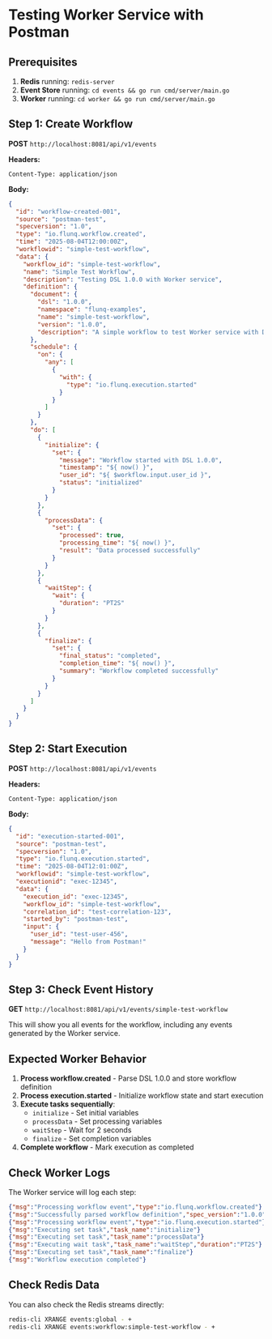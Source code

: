 # Testing Worker Service with Postman

## Prerequisites
1. **Redis** running: `redis-server`
2. **Event Store** running: `cd events && go run cmd/server/main.go`
3. **Worker** running: `cd worker && go run cmd/server/main.go`

## Step 1: Create Workflow

**POST** `http://localhost:8081/api/v1/events`

**Headers:**
```
Content-Type: application/json
```

**Body:**
```json
{
  "id": "workflow-created-001",
  "source": "postman-test",
  "specversion": "1.0",
  "type": "io.flunq.workflow.created",
  "time": "2025-08-04T12:00:00Z",
  "workflowid": "simple-test-workflow",
  "data": {
    "workflow_id": "simple-test-workflow",
    "name": "Simple Test Workflow",
    "description": "Testing DSL 1.0.0 with Worker service",
    "definition": {
      "document": {
        "dsl": "1.0.0",
        "namespace": "flunq-examples",
        "name": "simple-test-workflow",
        "version": "1.0.0",
        "description": "A simple workflow to test Worker service with DSL 1.0.0"
      },
      "schedule": {
        "on": {
          "any": [
            {
              "with": {
                "type": "io.flunq.execution.started"
              }
            }
          ]
        }
      },
      "do": [
        {
          "initialize": {
            "set": {
              "message": "Workflow started with DSL 1.0.0",
              "timestamp": "${ now() }",
              "user_id": "${ $workflow.input.user_id }",
              "status": "initialized"
            }
          }
        },
        {
          "processData": {
            "set": {
              "processed": true,
              "processing_time": "${ now() }",
              "result": "Data processed successfully"
            }
          }
        },
        {
          "waitStep": {
            "wait": {
              "duration": "PT2S"
            }
          }
        },
        {
          "finalize": {
            "set": {
              "final_status": "completed",
              "completion_time": "${ now() }",
              "summary": "Workflow completed successfully"
            }
          }
        }
      ]
    }
  }
}
```

## Step 2: Start Execution

**POST** `http://localhost:8081/api/v1/events`

**Headers:**
```
Content-Type: application/json
```

**Body:**
```json
{
  "id": "execution-started-001",
  "source": "postman-test",
  "specversion": "1.0",
  "type": "io.flunq.execution.started",
  "time": "2025-08-04T12:01:00Z",
  "workflowid": "simple-test-workflow",
  "executionid": "exec-12345",
  "data": {
    "execution_id": "exec-12345",
    "workflow_id": "simple-test-workflow",
    "correlation_id": "test-correlation-123",
    "started_by": "postman-test",
    "input": {
      "user_id": "test-user-456",
      "message": "Hello from Postman!"
    }
  }
}
```

## Step 3: Check Event History

**GET** `http://localhost:8081/api/v1/events/simple-test-workflow`

This will show you all events for the workflow, including any events generated by the Worker service.

## Expected Worker Behavior

1. **Process workflow.created** - Parse DSL 1.0.0 and store workflow definition
2. **Process execution.started** - Initialize workflow state and start execution
3. **Execute tasks sequentially**:
   - `initialize` - Set initial variables
   - `processData` - Set processing variables  
   - `waitStep` - Wait for 2 seconds
   - `finalize` - Set completion variables
4. **Complete workflow** - Mark execution as completed

## Check Worker Logs

The Worker service will log each step:
```json
{"msg":"Processing workflow event","type":"io.flunq.workflow.created"}
{"msg":"Successfully parsed workflow definition","spec_version":"1.0.0"}
{"msg":"Processing workflow event","type":"io.flunq.execution.started"}
{"msg":"Executing set task","task_name":"initialize"}
{"msg":"Executing set task","task_name":"processData"}
{"msg":"Executing wait task","task_name":"waitStep","duration":"PT2S"}
{"msg":"Executing set task","task_name":"finalize"}
{"msg":"Workflow execution completed"}
```

## Check Redis Data

You can also check the Redis streams directly:
```bash
redis-cli XRANGE events:global - +
redis-cli XRANGE events:workflow:simple-test-workflow - +
```

